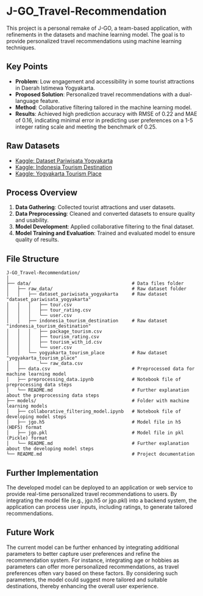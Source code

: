 # J-GO_Travel-Recommendation
This project is a personal remake of J-GO, a team-based application, with refinements in the datasets and machine learning model. The goal is to provide personalized travel recommendations using machine learning techniques.

## Key Points
- **Problem**: Low engagement and accessibility in some tourist attractions in Daerah Istimewa Yogyakarta.
- **Proposed Solution**: Personalized travel recommendations with a dual-language feature.
- **Method**: Collaborative filtering tailored in the machine learning model.
- **Results**: Achieved high prediction accuracy with RMSE of 0.22 and MAE of 0.16, indicating minimal error in predicting user preferences on a 1-5 integer rating scale and meeting the benchmark of 0.25.

## Raw Datasets
- [Kaggle: Dataset Pariwisata Yogyakarta](https://www.kaggle.com/datasets/saufan/dataset-pariwisata-yogyakarta)
- [Kaggle: Indonesia Tourism Destination](https://www.kaggle.com/datasets/aprabowo/indonesia-tourism-destination)
- [Kaggle: Yogyakarta Tourism Place](https://www.kaggle.com/datasets/mrafif/yogyakarta-tourism-place)

## Process Overview
1. **Data Gathering**: Collected tourist attractions and user datasets.
2. **Data Preprocessing**: Cleaned and converted datasets to ensure quality and usability.
3. **Model Development**: Applied collaborative filtering to the final dataset.
4. **Model Training and Evaluation**: Trained and evaluated model to ensure quality of results.

## File Structure
```
J-GO_Travel-Recommendation/  
│  
├── data/                                     # Data files folder  
│   ├── raw_data/                             # Raw dataset folder  
│   │   ├── dataset_pariwisata_yogyakarta     # Raw dataset "dataset_pariwisata_yogyakarta"  
│   │   │   ├── tour.csv  
│   │   │   ├── tour_rating.csv  
│   │   │   └── user.csv  
│   │   ├── indonesia_tourism_destination     # Raw dataset "indonesia_tourism_destination"  
│   │   │   ├── package_tourism.csv  
│   │   │   ├── tourism_rating.csv  
│   │   │   ├── tourism_with_id.csv  
│   │   │   └── user.csv  
│   │   └── yogyakarta_tourism_place          # Raw dataset "yogyakarta_tourism_place"  
│   │       └── raw_data.csv  
│   ├── data.csv                              # Preprocessed data for machine learning model  
│   ├── preprocessing_data.ipynb              # Notebook file of preprocessing data steps  
│   └── README.md                             # Further explanation about the preprocessing data steps  
├── models/                                   # Folder with machine learning models  
│   ├── collaborative_filtering_model.ipynb   # Notebook file of developing model steps  
│   ├── jgo.h5                                # Model file in h5 (HDF5) format  
│   ├── jgo.pkl                               # Model file in pkl (Pickle) format  
│   └── README.md                             # Further explanation about the developing model steps  
└── README.md                                 # Project documentation
```

## Further Implementation
The developed model can be deployed to an application or web service to provide real-time personalized travel recommendations to users. By integrating the model file (e.g., jgo.h5 or jgo.pkl) into a backend system, the application can process user inputs, including ratings, to generate tailored recommendations.

## Future Work
The current model can be further enhanced by integrating additional parameters to better capture user preferences and refine the recommendation system. For instance, integrating age or hobbies as parameters can offer more personalized recommendations, as travel preferences often vary based on these factors. By considering such parameters, the model could suggest more tailored and suitable destinations, thereby enhancing the overall user experience.
